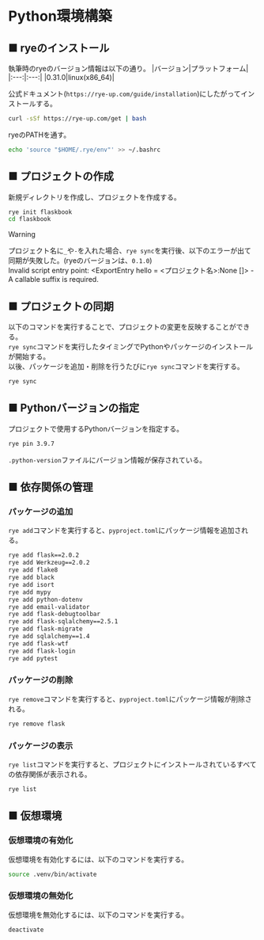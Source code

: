 # Python環境構築
## ■ ryeのインストール
執筆時のryeのバージョン情報は以下の通り。
|バージョン|プラットフォーム|
|:---:|:---:|
|0.31.0|linux(x86_64)|

公式ドキュメント(`https://rye-up.com/guide/installation`)にしたがってインストールする。
```sh
curl -sSf https://rye-up.com/get | bash
```
ryeのPATHを通す。
```sh
echo 'source "$HOME/.rye/env"' >> ~/.bashrc
```
## ■ プロジェクトの作成
新規ディレクトリを作成し、プロジェクトを作成する。
```sh
rye init flaskbook
cd flaskbook
```
> [!WARNING]
> プロジェクト名に`_`や`-`を入れた場合、`rye sync`を実行後、以下のエラーが出て同期が失敗した。(ryeのバージョンは、`0.1.0`)  
> Invalid script entry point: <ExportEntry hello = <プロジェクト名>:None []> - A callable suffix is required.
## ■ プロジェクトの同期
以下のコマンドを実行することで、プロジェクトの変更を反映することができる。  
`rye sync`コマンドを実行したタイミングでPythonやパッケージのインストールが開始する。  
以後、パッケージを追加・削除を行うたびに`rye sync`コマンドを実行する。  
```sh
rye sync
```
## ■ Pythonバージョンの指定
プロジェクトで使用するPythonバージョンを指定する。
```sh
rye pin 3.9.7
```
`.python-version`ファイルにバージョン情報が保存されている。
## ■ 依存関係の管理
### パッケージの追加
`rye add`コマンドを実行すると、`pyproject.toml`にパッケージ情報を追加される。
```sh
rye add flask==2.0.2
rye add Werkzeug==2.0.2
rye add flake8
rye add black
rye add isort
rye add mypy
rye add python-dotenv
rye add email-validator
rye add flask-debugtoolbar
rye add flask-sqlalchemy==2.5.1
rye add flask-migrate
rye add sqlalchemy==1.4
rye add flask-wtf
rye add flask-login
rye add pytest
```
### パッケージの削除
`rye remove`コマンドを実行すると、`pyproject.toml`にパッケージ情報が削除される。
```sh
rye remove flask
```
### パッケージの表示
`rye list`コマンドを実行すると、プロジェクトにインストールされているすべての依存関係が表示される。
```sh
rye list
```
## ■ 仮想環境
### 仮想環境の有効化
仮想環境を有効化するには、以下のコマンドを実行する。
```sh
source .venv/bin/activate
```
### 仮想環境の無効化
仮想環境を無効化するには、以下のコマンドを実行する。
```sh
deactivate
```
